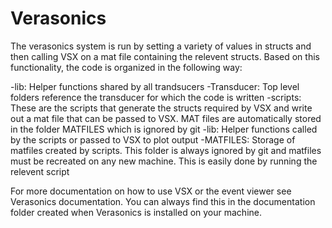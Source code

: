 # Verasonics

The verasonics system is run by setting a variety of values in structs and then calling VSX on a mat file containing the relevent structs. Based on this functionality, the code is organized in the following way:

-lib: Helper functions shared by all trandsucers
-Transducer: Top level folders reference the transducer for which the code is written
	-scripts: These are the scripts that generate the structs required by VSX and write out a mat file that can be passed to VSX. MAT files are automatically stored in the folder MATFILES which is ignored by git
	-lib: Helper functions called by the scripts or passed to VSX to plot output
	-MATFILES: Storage of matfiles created by scripts. This folder is always ignored by git and matfiles must be recreated on any new machine. This is easily done by running the relevent script
	
For more documentation on how to use VSX or the event viewer see Verasonics documentation. You can always find this in the documentation folder created when Verasonics is installed on your machine.